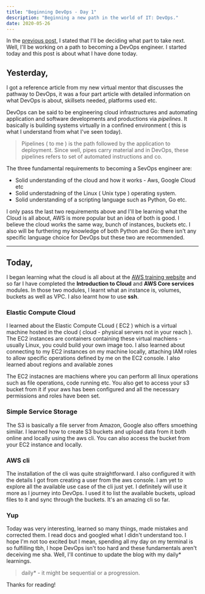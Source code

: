 ```yaml
---
title: "Beginning DevOps - Day 1"
description: "Beginning a new path in the world of IT: DevOps."
date: 2020-05-26
---
```


In the [previous post](/confused.md), I stated that I'll be deciding what part to take next. Well, I'll be working on a path to becoming a DevOps engineer. I started today and this post is about what I have done today.

## Yesterday,

I got a reference article from my new virtual mentor that discusses the pathway to DevOps, it was a four part article with detailed information on what DevOps is about, skillsets needed, platforms used etc.

DevOps can be said to be engineering cloud infrastructures and automating application and software developments and productions via _pipelines_. It basically is building systems virtually in a confined environment ( this is what I understand from what I've seen today).

> Pipelines ( to me ) is the path followed by the application to deployment. Since well, pipes carry material and in DevOps, these pipelines refers to set of automated instructions and co.

The three fundamental requirements to becoming a SevOps engineer are:

+ Solid understanding of the cloud and how it works - Aws, Google Cloud etc
+ Solid understadning of the Linux ( Unix type ) operating system.
+ Solid understanding of a scripting language such as Python, Go etc.

I only pass the last two requirements above and I'll be learning what the Cloud is all about, AWS is more popular but an idea of both is good. I believe the cloud works the same way, bunch of instances, buckets etc. I also will be furthering my knowledge of both Python and Go: there isn't any specific language choice for DevOps but these two are recommended.

---

## Today,

I began learning what the cloud is all about at the [AWS training website](https://aws.training) and so far I have completed the **Introduction to Cloud** and **AWS Core services** modules. In those two modules, I learnt what an instance is, volumes, buckets as well as VPC. I also learnt how to use **ssh**.

### Elastic Compute Cloud

I learned about the Elastic Compute CLoud ( EC2 ) which is a virtual machine hosted in the cloud ( cloud - physical servers not in your reach ). The EC2 instances are containers containing these virtual machiens - usually Linux, you could build your own image too. I also learned about connecting to my EC2 instances on my machine locally, attaching IAM roles to allow specific operations defined by me on the EC2 console. I also learned about regions and available zones

The EC2 instacnes are machiens where you can perform all linux operations such as file operations, code running etc. You also get to access your s3 bucket from it if your aws has been configured and all the necessary permissions and roles have been set.

### Simple Service Storage

The S3 is basically a file server from Amazon, Google also offers smoething similar. I learned how to create S3 buckets and upload data from it both online and locally using the aws cli. You can also access the bucket from your EC2 instance and locally.

### AWS cli

The installation of the cli was quite straightforward. I also configured it with the details I got from creating a user from the aws console. I am yet to explore all the available use case of the cli just yet. I definitely will use it more as I journey into DevOps. I used it to list the available buckets, upload files to it and sync through the buckets. It's an amazing cli so far.

### Yup

Today was very interesting, learned so many things, made mistakes and corrected them. I read docs and googled what I didn't understand too. I hope I'm not too excited but I mean, spending all my day on my terminal is so fulfilling tbh, I hope DevOps isn't too hard and these fundamentals aren't deceiving me sha. Well, I'll continue to update the blog with my daily* learnings.

> daily* - it might be sequential or a progression.

Thanks for reading!
